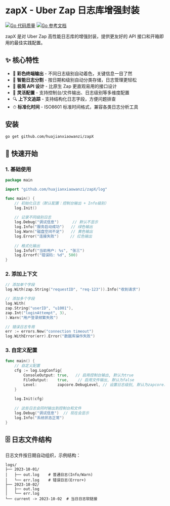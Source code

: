 # zapX - Uber Zap 日志库增强封装

[![Go 代码质量](https://goreportcard.com/badge/github.com/huajianxiaowanzi/zapX)](https://goreportcard.com/report/github.com/huajianxiaowanzi/zapX)
[![Go 参考文档](https://pkg.go.dev/badge/github.com/huajianxiaowanzi/zapX.svg)](https://pkg.go.dev/github.com/huajianxiaowanzi/zapX)

zapX 是对 Uber Zap 高性能日志库的增强封装，提供更友好的 API 接口和开箱即用的最佳实践配置。

## ✨ 核心特性

- 🌈 **彩色终端输出** - 不同日志级别自动着色，关键信息一目了然
- 📅 **智能日志分割** - 按日期和级别自动分类存储，日志管理更轻松
- 🚀 **极简 API 设计** - 比原生 Zap 更直观易用的接口设计
- 🔧 **灵活配置** - 支持控制台/文件输出、日志级别等多维度配置
- 🔍 **上下文追踪** - 支持结构化日志字段，方便问题排查
- ⏱ **标准化时间** - ISO8601 标准时间格式，兼容各类日志分析工具

## 安装

```bash
go get github.com/huajianxiaowanzi/zapX
```

## 🚀 快速开始
### 1. 基础使用

```go
package main

import "github.com/huajianxiaowanzi/zapX/log"

func main() {
    // 初始化日志（默认配置：控制台输出 + Info级别）
    log.Init()
    
    // 记录不同级别日志
    log.Debug("调试信息")      // 默认不显示
    log.Info("服务启动成功")   // 绿色输出
    log.Warn("磁盘空间不足")   // 黄色输出
    log.Error("连接失败")     // 红色输出
    
    // 格式化输出
    log.Infof("当前用户: %s", "张三")
    log.Errorf("错误码: %d", 500)
}
```

### 2. 添加上下文
```go
// 添加单个字段
log.With(zap.String("requestID", "req-123")).Info("收到请求")

// 添加多个字段
log.With(
zap.String("userID", "u1001"),
zap.Int("loginAttempt", 3),
).Warn("用户登录频繁失败")

// 错误日志专用
err := errors.New("connection timeout")
log.WithError(err).Error("数据库操作失败")
```

### 3. 自定义配置
```go
func main() {
    // 自定义配置
    cfg := log.LogConfig{
        ConsoleOutput: true,   // 启用控制台输出, 默认为true
        FileOutput:    true,    // 启用文件输出, 默认为false
        Level:         zapcore.DebugLevel, // 设置日志级别, 默认为zapcore.InfoLevel
    }
    
    log.Init(cfg)
    
    // 这些日志会同时输出到控制台和文件
    log.Debug("调试信息")  // 现在会显示
    log.Info("系统状态正常")
}
```

## 🗄️ 日志文件结构
日志文件按日期自动组织，示例结构：
```text
logs/
├── 2023-10-01/
│   ├── out.log    # 普通日志(Info/Warn)
│   └── err.log    # 错误日志(Error+)
├── 2023-10-02/
│   ├── out.log
│   └── err.log
└── current -> 2023-10-02  # 当日日志软链接
```
